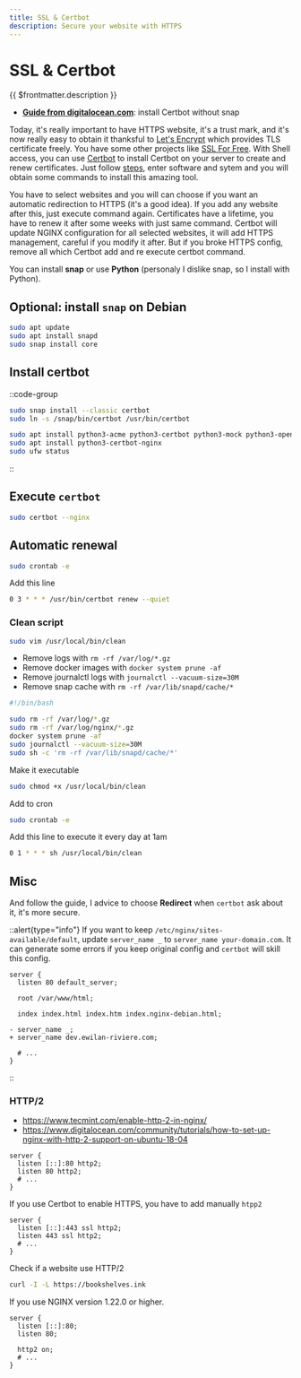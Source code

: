 ```yaml
---
title: SSL & Certbot
description: Secure your website with HTTPS
---
```


# SSL & Certbot

{{ $frontmatter.description }}

- [**Guide from digitalocean.com**](https://www.digitalocean.com/community/tutorials/how-to-secure-nginx-with-let-s-encrypt-on-debian-10): install Certbot without snap

Today, it's really important to have HTTPS website, it's a trust mark, and it's now really easy to obtain it thanksful to [Let's Encrypt](https://letsencrypt.org/) which provides TLS certificate freely. You have some other projects like [SSL For Free](https://www.sslforfree.com/).
With Shell access, you can use [Certbot](https://certbot.eff.org/) to install Certbot on your server to create and renew certificates. Just follow [steps](https://certbot.eff.org/instructions), enter software and sytem and you will obtain some commands to install this amazing tool.

You have to select websites and you will can choose if you want an automatic redirection to HTTPS (it's a good idea). If you add any website after this, just execute command again. Certificates have a lifetime, you have to renew it after some weeks with just same command.
Certbot will update NGINX configuration for all selected websites, it will add HTTPS management, careful if you modify it after. But if you broke HTTPS config, remove all which Certbot add and re execute certbot command.

You can install **snap** or use **Python** (personaly I dislike snap, so I install with Python).

## Optional: install `snap` on Debian

```sh
sudo apt update
sudo apt install snapd
sudo snap install core
```

## Install certbot

::code-group

```sh [snap]
sudo snap install --classic certbot
sudo ln -s /snap/bin/certbot /usr/bin/certbot
```

```sh [python]
sudo apt install python3-acme python3-certbot python3-mock python3-openssl python3-pkg-resources python3-pyparsing python3-zope.interface
sudo apt install python3-certbot-nginx
sudo ufw status
```

::

## Execute `certbot`

```sh
sudo certbot --nginx
```

## Automatic renewal

```sh
sudo crontab -e
```

Add this line

```sh
0 3 * * * /usr/bin/certbot renew --quiet
```

### Clean script

```sh
sudo vim /usr/local/bin/clean
```

- Remove logs with `rm -rf /var/log/*.gz`
- Remove docker images with `docker system prune -af`
- Remove journalctl logs with `journalctl --vacuum-size=30M`
- Remove snap cache with `rm -rf /var/lib/snapd/cache/*`

```sh
#!/bin/bash

sudo rm -rf /var/log/*.gz
sudo rm -rf /var/log/nginx/*.gz
docker system prune -af
sudo journalctl --vacuum-size=30M
sudo sh -c 'rm -rf /var/lib/snapd/cache/*'
```

Make it executable

```sh
sudo chmod +x /usr/local/bin/clean
```

Add to cron

```sh
sudo crontab -e
```

Add this line to execute it every day at 1am

```sh
0 1 * * * sh /usr/local/bin/clean
```

## Misc

And follow the guide, I advice to choose **Redirect** when `certbot` ask about it, it's more secure.

::alert{type="info"}
If you want to keep `/etc/nginx/sites-available/default`, update `server_name _` to `server_name your-domain.com`. It can generate some errors if you keep original config and `certbot` will skill this config.

```diff[/etc/nginx/sites-available/default]
server {
  listen 80 default_server;

  root /var/www/html;

  index index.html index.htm index.nginx-debian.html;

- server_name _;
+ server_name dev.ewilan-riviere.com;

  # ...
}
```

::

### HTTP/2

- <https://www.tecmint.com/enable-http-2-in-nginx/>
- <https://www.digitalocean.com/community/tutorials/how-to-set-up-nginx-with-http-2-support-on-ubuntu-18-04>

```nginx
server {
  listen [::]:80 http2;
  listen 80 http2;
  # ...
}
```

If you use Certbot to enable HTTPS, you have to add manually `htpp2`

```nginx
server {
  listen [::]:443 ssl http2;
  listen 443 ssl http2;
  # ...
}
```

Check if a website use HTTP/2

```sh
curl -I -L https://bookshelves.ink
```

If you use NGINX version 1.22.0 or higher.

```nginx
server {
  listen [::]:80;
  listen 80;

  http2 on;
  # ...
}
```
